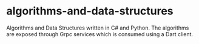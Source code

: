 # algorithms-and-data-structures

Algorithms and Data Structures written in C# and Python. The
algorithms are exposed through Grpc services which is consumed
using a Dart client.